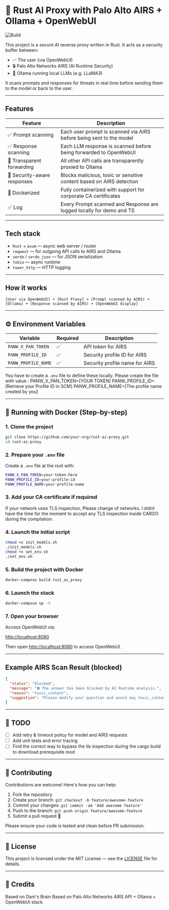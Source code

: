 # 🧠 Rust AI Proxy with Palo Alto AIRS + Ollama + OpenWebUI

![Build](https://img.shields.io/badge/build-passing-brightgreen)

This project is a secure AI reverse proxy written in Rust. It acts as a security buffer between:

* ✅ The user (via OpenWebUI)
* 🔒 Palo Alto Networks AIRS (AI Runtime Security)
* 🧠 Ollama running local LLMs (e.g. LLaMA3)

It scans prompts and responses for threats in real time before sending them to the model or back to the user.

---

## Features

| Feature                     | Description                                                          |
| --------------------------- | -------------------------------------------------------------------- |
| ✅ Prompt scanning           | Each user prompt is scanned via AIRS before being sent to the model  |
| ✅ Response scanning         | Each LLM response is scanned before being forwarded to OpenWebUI     |
| 🔁 Transparent forwarding   | All other API calls are transparently proxied to Ollama              |
| 🔐 Security-aware responses | Blocks malicious, toxic or sensitive content based on AIRS detection |
| 🐳 Dockerized               | Fully containerized with support for corporate CA certificates       |
| ✅ Log                      | Every Prompt scanned and Response are logged locally for demo and TS |

---

## Tech stack

* `Rust` + `axum` — async web server / router
* `reqwest` — for outgoing API calls to AIRS and Ollama
* `serde` / `serde_json` — for JSON serialization
* `tokio` — async runtime
* `tower_http` — HTTP logging

---

## How it works

```text
[User via OpenWebUI] ➜ [Rust Proxy] ➜ (Prompt scanned by AIRS) ➜ [Ollama] ➜ (Response scanned by AIRS) ➜ [OpenWebUI display]
```

---

## ⚙️ Environment Variables

| Variable            | Required | Description                    |
| ------------------- | -------- | ------------------------------ |
| `PANW_X_PAN_TOKEN`  | ✅        | API token for AIRS             |
| `PANW_PROFILE_ID`   | ✅        | Security profile ID for AIRS   |
| `PANW_PROFILE_NAME` | ✅        | Security profile name for AIRS |

You have to create a `.env` file to define these locally. Please create the file with value :
PANW_X_PAN_TOKEN=[YOUR TOKEN]
PANW_PROFILE_ID=[Retrieve your Profile ID in SCM]
PANW_PROFILE_NAME=[The profile name created by you]

---

## 🐳 Running with Docker (Step-by-step)

### 1. Clone the project

```bash
git clone https://github.com/your-org/rust-ai-proxy.git
cd rust-ai-proxy
```

### 2. Prepare your `.env` file

Create a `.env` file at the root with:

```bash
PANW_X_PAN_TOKEN=your-token-here
PANW_PROFILE_ID=your-profile-id
PANW_PROFILE_NAME=your-profile-name
```

### 3. Add your CA certificate if required

If your network uses TLS inspection, Please change of networks. I didnt have the time for the moment to accept any TLS inspection inside CARGO during the compilation.

### 4. Launch the initial script

```bash
chmod +x init_models.sh
./init_models.sh
chmod +x set_env.sh
./set_env.sh
```

### 5. Build the project with Docker

```bash
docker-compose build rust_ai_proxy
```

### 6. Launch the stack

```bash
docker-compose up -d
```

### 7. Open your browser

Access OpenWebUI via:

[http://localhost:8080](http://localhost:8080)

Then open [http://localhost:8080](http://localhost:8080) to access OpenWebUI.

---

## Example AIRS Scan Result (blocked)

```json
{
  "status": "blocked",
  "message": "⛔ The answer has been blocked by AI Runtime Analysis.",
  "reason": "toxic_content",
  "suggestion": "Please modify your question and avoid any toxic_content"
}
```

---

## 📣 TODO

* [ ] Add retry & timeout policy for model and AIRS requests
* [ ] Add unit tests and error tracing
* [ ] Find the correct way to bypass the tls inspection during the cargo build to download prerequisite mod
---

## 🤝 Contributing

Contributions are welcome! Here's how you can help:

1. Fork the repository
2. Create your branch: `git checkout -b feature/awesome-feature`
3. Commit your changes: `git commit -am 'Add awesome feature'`
4. Push to the branch: `git push origin feature/awesome-feature`
5. Submit a pull request 🙏

Please ensure your code is tested and clean before PR submission.

---

## 📄 License

This project is licensed under the MIT License — see the [LICENSE](LICENSE) file for details.

---

## 🤝 Credits
Based on Dam's Brain
Based on Palo Alto Networks AIRS API + Ollama + OpenWebUI stack.
